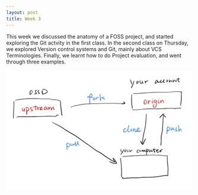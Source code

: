 ```yaml
---
layout: post
title: Week 3
---
```


This week we discussed the anatomy of a FOSS project, and started exploring the Git actvity in the first class. In the second class on Thursday, we explored Version control systems and Git, mainly about VCS Terminologies. Finally, we learnt how to do Project evaluation, and went through three examples.

<!--more-->

![Git Workflow](../images/Git%20flow.jpg)
